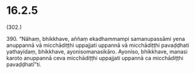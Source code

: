 

# 16.2.5



(302.)

390\. “Nāhaṃ, bhikkhave, aññaṃ ekadhammampi samanupassāmi yena anuppannā vā micchādiṭṭhi uppajjati uppannā vā micchādiṭṭhi pavaḍḍhati yathayidaṃ, bhikkhave, ayonisomanasikāro. Ayoniso, bhikkhave, manasi karoto anuppannā ceva micchādiṭṭhi uppajjati uppannā ca micchādiṭṭhi pavaḍḍhatī”ti.



